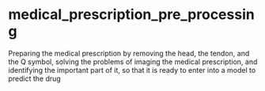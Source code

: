 # medical_prescription_pre_processing
Preparing the medical prescription by removing the head, the tendon, and the Q symbol, solving the problems of imaging the medical prescription, and identifying the important part of it, so that it is ready to enter into a model to predict the drug
